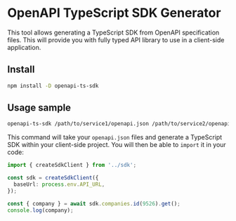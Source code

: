 # OpenAPI TypeScript SDK Generator

This tool allows generating a TypeScript SDK from OpenAPI specification files. This will provide you with fully typed API library to use in a client-side application.

## Install

```bash
npm install -D openapi-ts-sdk
```

## Usage sample

```bash
openapi-ts-sdk /path/to/service1/openapi.json /path/to/service2/openapi.json --outDir /path/to/client/sdk
```

This command will take your `openapi.json` files and generate a TypeScript SDK within your client-side project. You will then be able to `import` it in your code:

```ts
import { createSdkClient } from '../sdk';

const sdk = createSdkClient({
  baseUrl: process.env.API_URL,
});

const { company } = await sdk.companies.id(9526).get();
console.log(company);
```
